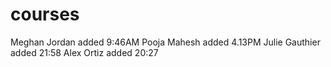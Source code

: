 # courses
Meghan Jordan added 9:46AM
Pooja Mahesh added 4.13PM
Julie Gauthier added 21:58
Alex Ortiz added 20:27

